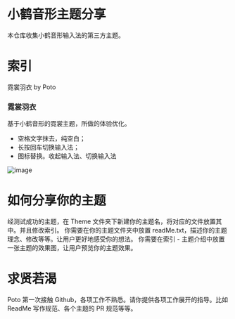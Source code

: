 # 小鹤音形主题分享
本仓库收集小鹤音形输入法的第三方主题。

# 索引
霓裳羽衣 by Poto

### 霓裳羽衣
基于小鹤音形的霓裳主题，所做的体验优化。
- 空格文字抹去，纯空白；
- 长按回车切换输入法；
- 图标替换。收起输入法、切换输入法

![image](https://user-images.githubusercontent.com/59009389/147461801-cf2663f2-2954-42aa-bda8-392a0c4bb213.png)
 


# 如何分享你的主题
经测试成功的主题，在 Theme 文件夹下新建你的主题名，将对应的文件放置其中。并且修改索引。
你需要在你的主题文件夹中放置 readMe.txt，描述你的主题理念、修改等等。让用户更好地感受你的想法。
你需要在索引 - 主题介绍中放置一张主题的效果图，让用户预览你的主题效果。

# 求贤若渴
Poto 第一次接触 Github，各项工作不熟悉。请你提供各项工作展开的指导。比如 ReadMe 写作规范、各个主题的 PR 规范等等。
